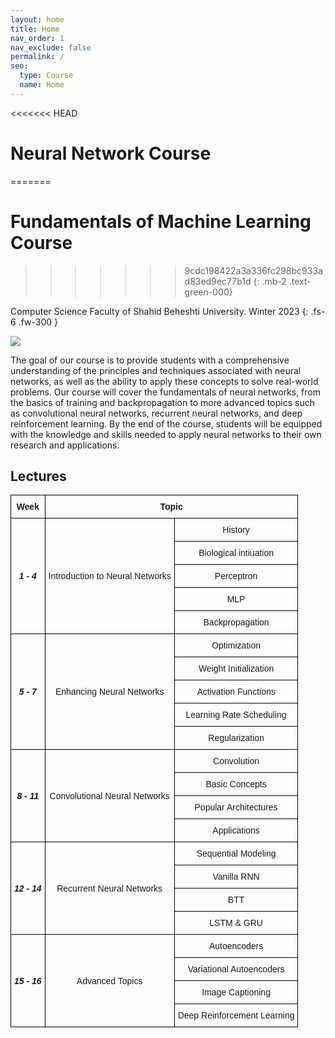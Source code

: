 ```yaml
---
layout: home
title: Home
nav_order: 1
nav_exclude: false
permalink: /
seo:
  type: Course
  name: Home
---
```


<<<<<<< HEAD
# Neural Network Course
=======
# Fundamentals of Machine Learning Course
>>>>>>> 9cdc198422a3a336fc298bc933ad83ed9ec77b1d
{: .mb-2 .text-green-000}

Computer Science Faculty of Shahid Beheshti University. Winter 2023
{: .fs-6 .fw-300 }

![](https://abtinmy.github.io/CS-SBU-NeuralNetwork/assets/images/site-banner.png)

The goal of our course is to provide students with a comprehensive understanding of the principles and techniques associated with neural networks, as well as the ability to apply these concepts to solve real-world problems. Our course will cover the fundamentals of neural networks, from the basics of training and backpropagation to more advanced topics such as convolutional neural networks, recurrent neural networks, and deep reinforcement learning. By the end of the course, students will be equipped with the knowledge and skills needed to apply neural networks to their own research and applications.

## Lectures
<style type="text/css">
.tg  {border-collapse:collapse;border-spacing:0;margin:0px auto;}
.tg td{border-color:black;border-style:solid;border-width:1px;font-family:Arial, sans-serif;font-size:14px;
  overflow:hidden;padding:10px 5px;word-break:normal;}
.tg th{border-color:black;border-style:solid;border-width:1px;font-family:Arial, sans-serif;font-size:14px;
  font-weight:normal;overflow:hidden;padding:10px 5px;word-break:normal;}
<<<<<<< HEAD
.tg .tg-mz35{border-color:#7a7fe5;text-align:center;}
=======
.tg .tg-xnda{border-color:#000000;font-weight:bold;text-align:center;}
.tg .tg-qyqr{border-color:#000000;font-style:italic;font-weight:bold;text-align:center;}
.tg .tg-mz35{border-color:#000000;text-align:center;}
>>>>>>> 9cdc198422a3a336fc298bc933ad83ed9ec77b1d
</style>
<table class="tg">
<thead>
  <tr>
    <th class="tg-mz35"><span style="font-weight:bold">Week</span></th>
    <th class="tg-mz35" colspan="2"><span style="font-weight:bold">Topic</span></th>
  </tr>
</thead>
<tbody>
  <tr>
    <td class="tg-mz35" rowspan="5"><span style="font-weight:bold;font-style:italic">1 - 4</span></td>
    <td class="tg-mz35" rowspan="5">Introduction to Neural Networks</td>
    <td class="tg-mz35">History</td>
  </tr>
  <tr>
    <td class="tg-mz35">Biological intiuation</td>
  </tr>
  <tr>
    <td class="tg-mz35">Perceptron</td>
  </tr>
  <tr>
    <td class="tg-mz35">MLP </td>
  </tr>
  <tr>
    <td class="tg-mz35">Backpropagation</td>
  </tr>
  <tr>
    <td class="tg-mz35" rowspan="5"><span style="font-weight:bold;font-style:italic">5 - 7</span></td>
    <td class="tg-mz35" rowspan="5">Enhancing Neural Networks</td>
    <td class="tg-mz35">Optimization</td>
  </tr>
  <tr>
    <td class="tg-mz35">Weight Initialization</td>
  </tr>
  <tr>
    <td class="tg-mz35">Activation Functions</td>
  </tr>
  <tr>
    <td class="tg-mz35">Learning Rate Scheduling</td>
  </tr>
  <tr>
    <td class="tg-mz35">Regularization</td>
  </tr>
  <tr>
    <td class="tg-mz35" rowspan="4"><span style="font-weight:bold;font-style:italic">8 - 11</span></td>
    <td class="tg-mz35" rowspan="4">Convolutional Neural Networks</td>
    <td class="tg-mz35">Convolution</td>
  </tr>
  <tr>
    <td class="tg-mz35">Basic Concepts</td>
  </tr>
  <tr>
    <td class="tg-mz35">Popular Architectures</td>
  </tr>
  <tr>
    <td class="tg-mz35">Applications</td>
  </tr>
  <tr>
    <td class="tg-mz35" rowspan="4"><span style="font-weight:bold;font-style:italic">12 - 14</span></td>
    <td class="tg-mz35" rowspan="4">Recurrent Neural Networks</td>
    <td class="tg-mz35">Sequential Modeling</td>
  </tr>
  <tr>
    <td class="tg-mz35">Vanilla RNN</td>
  </tr>
  <tr>
    <td class="tg-mz35">BTT</td>
  </tr>
  <tr>
    <td class="tg-mz35">LSTM &amp; GRU</td>
  </tr>
  <tr>
    <td class="tg-mz35" rowspan="4"><span style="font-weight:bold;font-style:italic">15 - 16</span></td>
    <td class="tg-mz35" rowspan="4">Advanced Topics</td>
    <td class="tg-mz35">Autoencoders</td>
  </tr>
  <tr>
    <td class="tg-mz35">Variational Autoencoders</td>
  </tr>
  <tr>
    <td class="tg-mz35">Image Captioning</td>
  </tr>
  <tr>
    <td class="tg-mz35">Deep Reinforcement Learning</td>
  </tr>
</tbody>
</table>